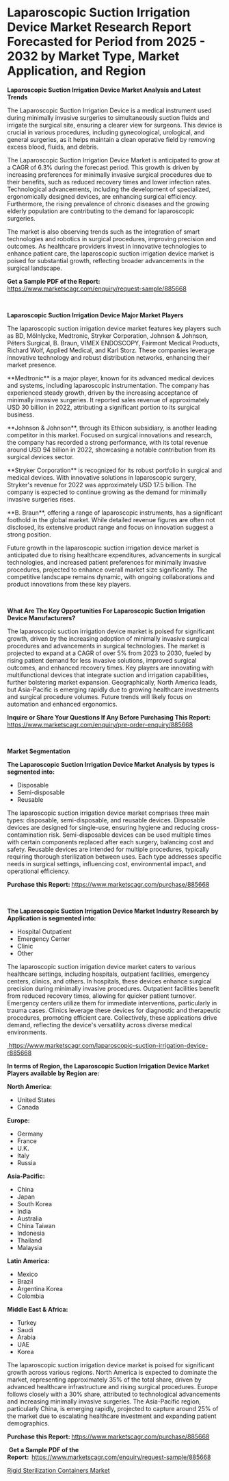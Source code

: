 <p><h1>Laparoscopic Suction Irrigation Device Market Research Report Forecasted for Period from 2025 -  2032 by Market Type, Market Application, and Region</h1></p><p><strong>Laparoscopic Suction Irrigation Device Market Analysis and Latest Trends</strong></p>
<p><p>The Laparoscopic Suction Irrigation Device is a medical instrument used during minimally invasive surgeries to simultaneously suction fluids and irrigate the surgical site, ensuring a clearer view for surgeons. This device is crucial in various procedures, including gynecological, urological, and general surgeries, as it helps maintain a clean operative field by removing excess blood, fluids, and debris.</p><p>The Laparoscopic Suction Irrigation Device Market is anticipated to grow at a CAGR of 6.3% during the forecast period. This growth is driven by increasing preferences for minimally invasive surgical procedures due to their benefits, such as reduced recovery times and lower infection rates. Technological advancements, including the development of specialized, ergonomically designed devices, are enhancing surgical efficiency. Furthermore, the rising prevalence of chronic diseases and the growing elderly population are contributing to the demand for laparoscopic surgeries. </p><p>The market is also observing trends such as the integration of smart technologies and robotics in surgical procedures, improving precision and outcomes. As healthcare providers invest in innovative technologies to enhance patient care, the laparoscopic suction irrigation device market is poised for substantial growth, reflecting broader advancements in the surgical landscape.</p></p>
<p><strong>Get a Sample PDF of the Report:&nbsp;</strong> <a href="https://www.marketscagr.com/enquiry/request-sample/885668?utm_campaign=1869&utm_medium=2&utm_source=Github&utm_content=ia&utm_term=04032025&utm_id=laparoscopic-suction-irrigation-device">https://www.marketscagr.com/enquiry/request-sample/885668</a></p>
<p>&nbsp;</p>
<p><strong>Laparoscopic Suction Irrigation Device Major Market Players</strong></p>
<p><p>The laparoscopic suction irrigation device market features key players such as BD, Mölnlycke, Medtronic, Stryker Corporation, Johnson & Johnson, Péters Surgical, B. Braun, VIMEX ENDOSCOPY, Fairmont Medical Products, Richard Wolf, Applied Medical, and Karl Storz. These companies leverage innovative technology and robust distribution networks, enhancing their market presence.</p><p>**Medtronic** is a major player, known for its advanced medical devices and systems, including laparoscopic instrumentation. The company has experienced steady growth, driven by the increasing acceptance of minimally invasive surgeries. It reported sales revenue of approximately USD 30 billion in 2022, attributing a significant portion to its surgical business.</p><p>**Johnson & Johnson**, through its Ethicon subsidiary, is another leading competitor in this market. Focused on surgical innovations and research, the company has recorded a strong performance, with its total revenue around USD 94 billion in 2022, showcasing a notable contribution from its surgical devices sector.</p><p>**Stryker Corporation** is recognized for its robust portfolio in surgical and medical devices. With innovative solutions in laparoscopic surgery, Stryker's revenue for 2022 was approximately USD 17.5 billion. The company is expected to continue growing as the demand for minimally invasive surgeries rises.</p><p>**B. Braun**, offering a range of laparoscopic instruments, has a significant foothold in the global market. While detailed revenue figures are often not disclosed, its extensive product range and focus on innovation suggest a strong position.</p><p>Future growth in the laparoscopic suction irrigation device market is anticipated due to rising healthcare expenditures, advancements in surgical technologies, and increased patient preferences for minimally invasive procedures, projected to enhance overall market size significantly. The competitive landscape remains dynamic, with ongoing collaborations and product innovations from these key players.</p></p>
<p>&nbsp;</p>
<p><strong>What Are The Key Opportunities For Laparoscopic Suction Irrigation Device Manufacturers?</strong></p>
<p><p>The laparoscopic suction irrigation device market is poised for significant growth, driven by the increasing adoption of minimally invasive surgical procedures and advancements in surgical technologies. The market is projected to expand at a CAGR of over 5% from 2023 to 2030, fueled by rising patient demand for less invasive solutions, improved surgical outcomes, and enhanced recovery times. Key players are innovating with multifunctional devices that integrate suction and irrigation capabilities, further bolstering market expansion. Geographically, North America leads, but Asia-Pacific is emerging rapidly due to growing healthcare investments and surgical procedure volumes. Future trends will likely focus on automation and enhanced ergonomics.</p></p>
<p><strong>Inquire or Share Your Questions If Any Before Purchasing This Report:</strong> <a href="https://www.marketscagr.com/enquiry/pre-order-enquiry/885668?utm_campaign=1869&utm_medium=2&utm_source=Github&utm_content=ia&utm_term=04032025&utm_id=laparoscopic-suction-irrigation-device">https://www.marketscagr.com/enquiry/pre-order-enquiry/885668</a></p>
<p>&nbsp;</p>
<p><strong>Market Segmentation</strong></p>
<p><strong>The Laparoscopic Suction Irrigation Device Market Analysis by types is segmented into:</strong></p>
<p><ul><li>Disposable</li><li>Semi-disposable</li><li>Reusable</li></ul></p>
<p><p>The laparoscopic suction irrigation device market comprises three main types: disposable, semi-disposable, and reusable devices. Disposable devices are designed for single-use, ensuring hygiene and reducing cross-contamination risk. Semi-disposable devices can be used multiple times with certain components replaced after each surgery, balancing cost and safety. Reusable devices are intended for multiple procedures, typically requiring thorough sterilization between uses. Each type addresses specific needs in surgical settings, influencing cost, environmental impact, and operational efficiency.</p></p>
<p><strong>Purchase this Report:&nbsp;</strong><a href="https://www.marketscagr.com/purchase/885668?utm_campaign=1869&utm_medium=2&utm_source=Github&utm_content=ia&utm_term=04032025&utm_id=laparoscopic-suction-irrigation-device">https://www.marketscagr.com/purchase/885668</a></p>
<p>&nbsp;</p>
<p><strong>The Laparoscopic Suction Irrigation Device Market Industry Research by Application is segmented into:</strong></p>
<p><ul><li>Hospital Outpatient</li><li>Emergency Center</li><li>Clinic</li><li>Other</li></ul></p>
<p><p>The laparoscopic suction irrigation device market caters to various healthcare settings, including hospitals, outpatient facilities, emergency centers, clinics, and others. In hospitals, these devices enhance surgical precision during minimally invasive procedures. Outpatient facilities benefit from reduced recovery times, allowing for quicker patient turnover. Emergency centers utilize them for immediate interventions, particularly in trauma cases. Clinics leverage these devices for diagnostic and therapeutic procedures, promoting efficient care. Collectively, these applications drive demand, reflecting the device's versatility across diverse medical environments.</p></p>
<p><a href="https://www.marketscagr.com/laparoscopic-suction-irrigation-device-r885668?utm_campaign=1869&utm_medium=2&utm_source=Github&utm_content=ia&utm_term=04032025&utm_id=laparoscopic-suction-irrigation-device">&nbsp;https://www.marketscagr.com/laparoscopic-suction-irrigation-device-r885668</a></p>
<p><strong>In terms of Region, the Laparoscopic Suction Irrigation Device Market Players available by Region are:</strong></p>
<p>
    <p> <strong> North America: </strong>
        <ul>
            <li>United States</li>
            <li>Canada</li>
        </ul>
        </p> 
    <p> <strong> Europe: </strong>
        <ul>
            <li>Germany</li>
            <li>France</li>
            <li>U.K.</li>
            <li>Italy</li>
            <li>Russia</li>
        </ul>
        </p> 
    <p> <strong> Asia-Pacific: </strong>
        <ul>
            <li>China</li>
            <li>Japan</li>
            <li>South Korea</li>
            <li>India</li>
            <li>Australia</li>
            <li>China Taiwan</li>
            <li>Indonesia</li>
            <li>Thailand</li>
            <li>Malaysia</li>
        </ul>
        </p> 
    <p> <strong> Latin America: </strong>
        <ul>
            <li>Mexico</li>
            <li>Brazil</li>
            <li>Argentina Korea</li>
            <li>Colombia</li>
        </ul>
        </p> 
    <p> <strong> Middle East & Africa: </strong>
        <ul>
            <li>Turkey</li>
            <li>Saudi</li>
            <li>Arabia</li>
            <li>UAE</li>
            <li>Korea</li>
        </ul>
    </p>
    </p>
<p><p>The laparoscopic suction irrigation device market is poised for significant growth across various regions. North America is expected to dominate the market, representing approximately 35% of the total share, driven by advanced healthcare infrastructure and rising surgical procedures. Europe follows closely with a 30% share, attributed to technological advancements and increasing minimally invasive surgeries. The Asia-Pacific region, particularly China, is emerging rapidly, projected to capture around 25% of the market due to escalating healthcare investment and expanding patient demographics.</p></p>
<p><strong>Purchase this Report: </strong><a href="https://www.marketscagr.com/purchase/885668?utm_campaign=1869&utm_medium=2&utm_source=Github&utm_content=ia&utm_term=04032025&utm_id=laparoscopic-suction-irrigation-device">https://www.marketscagr.com/purchase/885668</a></p>
<p>&nbsp;<strong>Get a Sample PDF of the Report:&nbsp;&nbsp;</strong><a href="https://www.marketscagr.com/enquiry/request-sample/885668?utm_campaign=1869&utm_medium=2&utm_source=Github&utm_content=ia&utm_term=04032025&utm_id=laparoscopic-suction-irrigation-device">https://www.marketscagr.com/enquiry/request-sample/885668</a></p>
<p><strong></strong></p>
<p><p><a href="https://github.com/provorikovar/Market-Research-Report-List-7/blob/main/rigid-sterilization-containers-market.md?utm_campaign=1869&utm_medium=2&utm_source=Github&utm_content=ia&utm_term=04032025&utm_id=laparoscopic-suction-irrigation-device">Rigid Sterilization Containers Market</a></p></p>